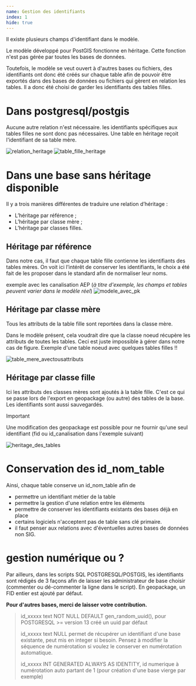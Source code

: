 ```yaml
---
name: Gestion des identifiants
index: 1
hide: true
---
```


Il existe plusieurs champs d'identifiant dans le modèle.

Le modèle développé pour PostGIS fonctionne en héritage. Cette fonction n'est pas gérée par toutes les bases de données. 

Toutefois, le modèle se veut ouvert à d'autres bases ou fichiers, des identifiants ont donc été créés sur chaque table afin de pouvoir être exportés dans des bases de données ou fichiers qui gèrent en relation les tables. Il a donc été choisi de garder les identifiants des tables filles.

# Dans postgresql/postgis

Aucune autre relation n'est nécessaire. les identifiants spécifiques aux tables filles ne sont donc pas nécessaires. Une table en héritage reçoit l'identifiant de sa table mère.

![relation_heritage](https://github.com/user-attachments/assets/05163017-5a11-4889-a3c2-c6b59eb41962)
![table_fille_heritage](https://github.com/user-attachments/assets/16384ab2-1659-431f-89a9-f72aa2eaa402)

# Dans une base sans héritage disponible
Il y a  trois manières différentes de traduire une relation d’héritage :

* L’héritage par référence ;
* L’héritage par classe mère ;
* L’héritage par classes filles.

## Héritage par référence

Dans notre cas, il faut que chaque table fille contienne les identifiants des tables mères. On voit ici l’intérêt de conserver les identifiants, le choix a été fait de les proposer dans le standard afin de normaliser leur noms.

exemple avec les canalisation AEP (_à titre d'exemple, les champs et tables peuvent varier dans le modèle réel_)
![modele_avec_pk](https://github.com/user-attachments/assets/7d86758e-7e74-4154-bba6-abfe569439dd)

## Héritage par classe mère

Tous les attributs de la table fille sont reportées dans la classe mère.

Dans le modèle présent, cela voudrait dire que la classe noeud récupère les attributs de toutes les tables. Ceci est juste impossible à gérer dans notre cas de figure. Exemple d'une table noeud avec quelques tables filles !!

![table_mere_avectousattributs](https://github.com/user-attachments/assets/1f1f1382-8ff9-42b7-93e6-ebdc0704247f)

## Héritage par classe fille

Ici les attributs des classes mères sont ajoutés à la table fille. C'est ce qui se passe lors de l'export en geopackage (ou autre) des tables de la base. Les identifiants sont aussi sauvegardés.

> [!important]
> Une modification des geopackage est possible pour ne fournir qu'une seul identifiant (fid ou id_canalisation dans l'exemple suivant)

![heritage_des_tables](https://github.com/user-attachments/assets/92c1c568-b339-439b-ba5e-f386cedf6b28)

# Conservation des id_nom_table

Ainsi, chaque table conserve un id_nom_table afin de

- permettre un identifiant métier
 de la table
- permettre la gestion d'une relation entre les éléments
- permettre de conserver les identifiants existants des bases déjà en place
- certains logiciels n'acceptent pas de table sans clé primaire.
- il faut penser aux relations avec d'éventuelles autres bases de données non SIG.

# gestion numérique ou ?
Par ailleurs, dans les scripts SQL POSTGRESQL/POSTGIS, les identifiants sont rédigés de 3 façons afin de laisser les administrateur de base choisir (commenter ou dé-commenter la ligne dans le script).
En geopackage, un FID entier est ajouté par défaut.

**Pour d'autres bases, merci de laisser votre contribution.**

> id_xxxxx text NOT NULL DEFAULT gen_random_uuid(), 
> pour POSTGRESQL >= version 13 créé un uuid par défaut
>
>id_xxxxx text NULL
> permet de récupérer un identifiant d'une base existante, peut mis en integer si besoin. Pensez à modifier la séquence de numérotation si voulez le conserver en numérotation automatique.
>
>id_xxxxx INT GENERATED ALWAYS AS IDENTITY, 
> id numerique à numérotation auto partant de 1 (pour création d'une base vierge par exemple)